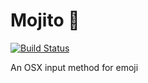 # Mojito 🍹
[![Build Status](https://travis-ci.org/brunchmade/mojito.svg)](https://travis-ci.org/brunchmade/mojito)

An OSX input method for emoji
